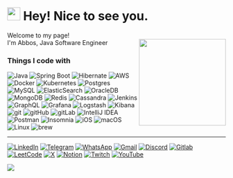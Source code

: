 <h1><img src="https://emojis.slackmojis.com/emojis/images/1531849430/4246/blob-sunglasses.gif?1531849430" width="30"/> Hey! Nice to see you.</h1>

<p>Welcome to my page! </br> I'm Abbos, Java Software Engineer

<img align='right' src='https://user-images.githubusercontent.com/5713670/87202985-820dcb80-c2b6-11ea-9f56-7ec461c497c3.gif' width='200'>

<h3>Things I code with</h3>
<p>
  <img alt="Java" src="https://img.shields.io/badge/Java-orange?style=flat-square&logo=java" />
  <img alt="Spring Boot" src="https://img.shields.io/badge/Spring%20Boot-6DB33F?logo=springboot&logoColor=fff" />
  <img alt="Hibernate" src="https://img.shields.io/badge/Hibernate-59666C?logo=hibernate&logoColor=fff" />
  <img alt="AWS" src="https://img.shields.io/badge/Amazon%20AWS-232F3E?style=flat-square&logo=amazon-aws" />
  <img alt="Docker" src="https://img.shields.io/badge/-Docker-46a2f1?style=flat-square&logo=docker&logoColor=white" />
  <img alt="Kubernetes" src="https://img.shields.io/badge/Kubernetes-326CE5?logo=kubernetes&logoColor=fff" />
  <img alt="Postgres" src="https://img.shields.io/badge/Postgres-%23316192.svg?logo=postgresql&logoColor=white"/>
  <img alt="MySQL" src="https://img.shields.io/badge/MySQL-4479A1?logo=mysql&logoColor=fff" />
  <img alt="ElasticSearch" src="https://img.shields.io/badge/-ElasticSearch-005571?style=flat-square&logo=elasticsearch" />
  <img alt="OracleDB" src="https://custom-icon-badges.demolab.com/badge/Oracle-F80000?logo=oracle&logoColor=fff" />
  <img alt="MongoDB" src="https://img.shields.io/badge/-MongoDB-black?style=flat-square&logo=mongodb" />
  <img alt="Redis" src="https://img.shields.io/badge/Redis-%23DD0031.svg?logo=redis&logoColor=white" />
  <img alt="Cassandra" src="https://img.shields.io/badge/Cassandra-%231287B1.svg?logo=apache-cassandra&logoColor=white" />
  <img alt="Jenkins" src="https://img.shields.io/badge/Jenkins-D24939?logo=jenkins&logoColor=white" />
  <img alt="GraphQL" src="https://img.shields.io/badge/-GraphQL-E10098?style=flat-square&logo=graphql&logoColor=white" />

  <img alt="Grafana" src="https://img.shields.io/badge/Grafana-black?style=flat-square&logo=grafana" />
  <img alt="Logstash" src="https://img.shields.io/badge/Logstash-005571?style=flat-square&logo=logstash" />
  <img alt="Kibana" src="https://img.shields.io/badge/Kibana-005571?style=flat-square&logo=kibana" />

  <img alt="git" src="https://img.shields.io/badge/-Git-black?style=flat-square&logo=git" />
  <img alt="gitHub" src="https://img.shields.io/badge/-GitHub-181717?style=flat-square&logo=github" />
  <img alt="gitLab" src="https://img.shields.io/badge/-GitLab-FCA121?style=flat-square&logo=gitlab" />

  <img alt="IntelliJ IDEA" src="https://img.shields.io/badge/IntelliJIDEA-000000.svg?logo=intellij-idea&logoColor=white" />
  <img alt="Postman" src="https://img.shields.io/badge/Postman-black?style=flat-square&logo=postman" />
  <img alt="Insomnia" src="https://img.shields.io/badge/-Insomnia-5849BE?style=flat-square&logo=insomnia&logoColor=white" />
  
  <img alt="iOS" src="https://img.shields.io/badge/iOS-000000?&logo=apple&logoColor=white" />
  <img alt="macOS" src="https://img.shields.io/badge/macOS-000000?logo=apple&logoColor=F0F0F0" />
  <img alt="Linux" src="https://img.shields.io/badge/Ubuntu-E95420?logo=ubuntu&logoColor=white" />
  <img alt="brew" src="https://img.shields.io/badge/Homebrew-FBB040?logo=homebrew&logoColor=fff" />
</p>

------------

<p>
	<a href="https://www.linkedin.com/in/aliabbos-ashurov-4b64b628b/"><img alt="LinkedIn" src="https://custom-icon-badges.demolab.com/badge/LinkedIn-0A66C2?logo=linkedin-white&logoColor=fff"/></a>
	<a href="https://t.me/Aliabbos_Ashurov"><img alt="Telegram" src="https://img.shields.io/badge/Telegram-2CA5E0?logo=telegram&logoColor=white"/></a>
	<a href="https://wa.me/1234567890"><img alt="WhatsApp" src="https://img.shields.io/badge/WhatsApp-25D366?logo=whatsapp&logoColor=white"/></a>
	<a href="mailto:aliabbosashurov.forwork@gmail.com"><img alt="Gmail" src="https://img.shields.io/badge/Gmail-D14836?logo=gmail&logoColor=white"/></a>
	<a href="https://discord.gg/9VfmG2mU"><img alt="Discord" src="https://img.shields.io/badge/Discord-%235865F2.svg?&logo=discord&logoColor=white"/></a>
	<a href="https://gitlab.com/Aliabbos_Ashurov"><img alt="Gitlab" src="https://img.shields.io/badge/GitLab-FC6D26?logo=gitlab&logoColor=fff"/></a>
	<a href="https://leetcode.com/u/Aliabbos_Ashurov/"><img alt="LeetCode" src="https://img.shields.io/badge/LeetCode-000000?logo=LeetCode&logoColor=#d16c06"/></a>
	<a href="https://x.com/aliabbosashurov?s=21"><img alt="X" src="https://img.shields.io/badge/X-%23000000.svg?logo=X&logoColor=white"/></a>
	<a href="https://www.notion.so/SWE-15cc0c946df280409f45e92e87d9c9e9"><img alt="Notion" src="https://img.shields.io/badge/Notion-000?logo=notion&logoColor=fff"/></a>
	<a href="https://www.twitch.tv/username"><img alt="Twitch" src="https://img.shields.io/badge/Twitch-%239146FF.svg?logo=Twitch&logoColor=white"/></a>
	<a href="https://www.youtube.com/channel/username"><img alt="YouTube" src="https://img.shields.io/badge/YouTube-%23FF0000.svg?logo=YouTube&logoColor=white"/></a>

</p>

[![](https://github-readme-activity-graph.vercel.app/graph?username=Aliabbos-Ashurov&theme=react-dark&hide_title=true&hide_border=true)](https://github.com/Aliabbos-Ashurov/github-readme-activity-graph)
